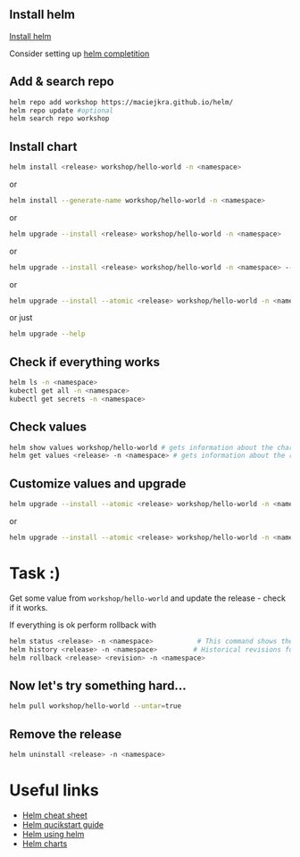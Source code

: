## Install helm
[Install helm](https://helm.sh/docs/intro/install/)

Consider setting up [helm completition](https://v3-1-0.helm.sh/docs/helm/helm_completion/)

## Add & search repo
```sh
helm repo add workshop https://maciejkra.github.io/helm/
helm repo update #optional
helm search repo workshop
```

## Install chart
```sh
helm install <release> workshop/hello-world -n <namespace>
```

or
```sh
helm install --generate-name workshop/hello-world -n <namespace>
```
or
```sh
helm upgrade --install <release> workshop/hello-world -n <namespace>
```
or
```sh
helm upgrade --install <release> workshop/hello-world -n <namespace> --create-namespace
```
or 
```sh
helm upgrade --install --atomic <release> workshop/hello-world -n <namespace> --create-namespace
```
or just
```sh
helm upgrade --help
```

## Check if everything works
```sh
helm ls -n <namespace>
kubectl get all -n <namespace>
kubectl get secrets -n <namespace>
```

## Check values
```sh
helm show values workshop/hello-world # gets information about the chart
helm get values <release> -n <namespace> # gets information about the release
```

## Customize values and upgrade

```sh
helm upgrade --install --atomic <release> workshop/hello-world -n <namespace> --create-namespace --set <key>=<value>
```
or
```sh
helm upgrade --install --atomic <release> workshop/hello-world -n <namespace> --create-namespace -f <value file>
```

# Task :)
Get some value from `workshop/hello-world` and update the release - check if it works.

If everything is ok perform rollback with

```sh
helm status <release> -n <namespace>           # This command shows the status of a named release.
helm history <release> -n <namespace>         # Historical revisions for a given release.
helm rollback <release> <revision> -n <namespace>
```





## Now let's try something hard...

```sh
helm pull workshop/hello-world --untar=true
```

## Remove the release
```sh
helm uninstall <release> -n <namespace> 
```


# Useful links
* [Helm cheat sheet](https://helm.sh/docs/intro/cheatsheet/)
* [Helm qucikstart guide](https://helm.sh/docs/intro/quickstart/)
* [Helm using helm](https://helm.sh/docs/intro/using_helm/)
* [Helm charts](https://helm.sh/docs/topics/charts/)
